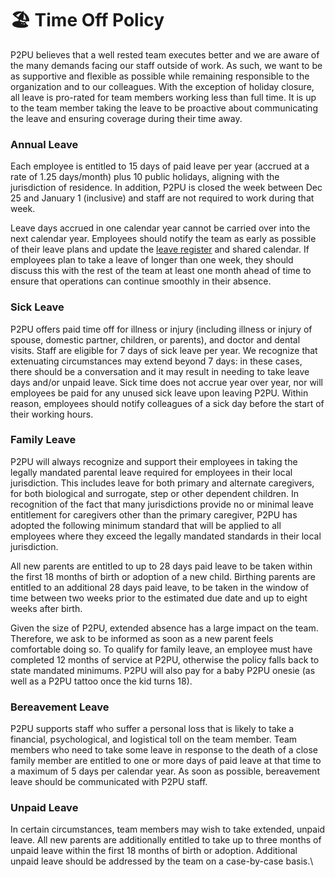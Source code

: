 # 🏖️ Time Off Policy

P2PU believes that a well rested team executes better and we are aware of the many demands facing our staff outside of work. As such, we want to be as supportive and flexible as possible while remaining responsible to the organization and to our colleagues. With the exception of holiday closure, all leave is pro-rated for team members working less than full time. It is up to the team member taking the leave to be proactive about communicating the leave and ensuring coverage during their time away.

### Annual Leave

Each employee is entitled to 15 days of paid leave per year (accrued at a rate of 1.25 days/month) plus 10 public holidays, aligning with the jurisdiction of residence. In addition, P2PU is closed the week between Dec 25 and January 1 (inclusive) and staff are not required to work during that week.&#x20;

Leave days accrued in one calendar year cannot be carried over into the next calendar year. Employees should notify the team as early as possible of their leave plans and update the [leave register](https://docs.google.com/spreadsheets/d/1h31oT-FJ9Rv76HU4u1I303oPm1xp9erDcwy15BWQjSg/edit#gid=0) and shared calendar. If employees plan to take a leave of longer than one week, they should discuss this with the rest of the team at least one month ahead of time to ensure that operations can continue smoothly in their absence.&#x20;

### Sick Leave

P2PU offers paid time off for illness or injury (including illness or injury of spouse, domestic partner, children, or parents), and doctor and dental visits. Staff are eligible for 7 days of sick leave per year. We recognize that extenuating circumstances may extend beyond 7 days: in these cases, there should be a conversation and it may result in needing to take leave days and/or unpaid leave. Sick time does not accrue year over year, nor will employees be paid for any unused sick leave upon leaving P2PU. Within reason, employees should notify colleagues of a sick day before the start of their working hours.

### Family Leave

P2PU will always recognize and support their employees in taking the legally mandated parental leave required for employees in their local jurisdiction. This includes leave for both primary and alternate caregivers, for both biological and surrogate, step or other dependent children. In recognition of the fact that many jurisdictions provide no or minimal leave entitlement for caregivers other than the primary caregiver, P2PU has adopted the following minimum standard that will be applied to all employees where they exceed the legally mandated standards in their local jurisdiction.&#x20;

All new parents are entitled to up to 28 days paid leave to be taken within the first 18 months of birth or adoption of a new child. Birthing parents are entitled to an additional 28 days paid leave, to be taken in the window of time between two weeks prior to the estimated due date and up to eight weeks after birth.&#x20;

Given the size of P2PU, extended absence has a large impact on the team. Therefore, we ask to be informed as soon as a new parent feels comfortable doing so. To qualify for family leave, an employee must have completed 12 months of service at P2PU, otherwise the policy falls back to state mandated minimums. P2PU will also pay for a baby P2PU onesie (as well as a P2PU tattoo once the kid turns 18).

### Bereavement Leave

P2PU supports staff who suffer a personal loss that is likely to take a financial, psychological, and logistical toll on the team member. Team members who need to take some leave in response to the death of a close family member are entitled to one or more days of paid leave at that time to a maximum of 5 days per calendar year. As soon as possible, bereavement leave should be communicated with P2PU staff.

### Unpaid Leave

In certain circumstances, team members may wish to take extended, unpaid leave. All new parents are additionally entitled to take up to three months of unpaid leave within the first 18 months of birth or adoption. Additional unpaid leave should be addressed by the team on a case-by-case basis.\
